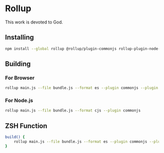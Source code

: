 # Rollup

This work is devoted to God.

## Installing

```sh
npm install --global rollup @rollup/plugin-commonjs rollup-plugin-node-polyfills
```

## Building

### For Browser

```sh
rollup main.js --file bundle.js --format es --plugin commonjs --plugin node-polyfills
```

### For Node.js

```sh
rollup main.js --file bundle.js --format cjs --plugin commonjs
```

## ZSH Function

```zsh
build() {
	rollup main.js --file bundle.js --format es --plugin commonjs --plugin node-polyfills
}
```

